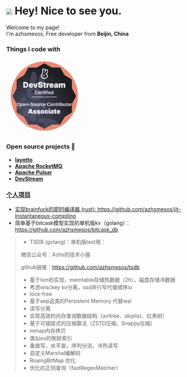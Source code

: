 <h1><img src="https://emojis.slackmojis.com/emojis/images/1531849430/4246/blob-sunglasses.gif?1531849430" width="30"/> Hey! Nice to see you.</h1>


<p>Welcome to my page! </br> I'm azhsmesos, Free developer from  <b>Beijin, China</b>
<h3>Things I code with</h3>
<p>
  <img alt="DevStream " src="devstream.png" height="200" width="200">
</p>

<h3>Open source projects 🎁</h3>

- <a href="https://github.com/mosn/layotto"><b>layotto</b></a>
- <a href="https://github.com/apache/rocketmq"><b>Apache RocketMQ</b></a>
- <a href="https://github.com/apache/pulsar"><b>Apache Pulsar</b></a>
- <a href="https://github.com/devstream-io/devstream"><b>DevStream</b>

### 个人项目

- 实现brainfuck的即时编译器 (rust): https://github.com/azhsmesos/jit-Instantaneous-compiling
- 简单基于bitcask模型实现的单机版kv（golang）：https://github.com/azhsmesos/bitcask_db
>- TSDB (golang)：单机版test用：
>   
>  微信公众号：Azhs的技术小屋
   > 
>   github链接：https://github.com/azhsmesos/tsdb
>   - 基于lsm的实现，memtable存储热数据（2h），磁盘存储冷数据
>   - 考虑wisckey kv分离，ssd并行写代替顺序io
>   - lock-free
>   - 基于aep这类的Persistent Memory 代替wal
>   - 读写分离
>   - 实现高效的内存查询数据结构（avltree、skiplist、红黑树）
>   - 基于可插拔式的压缩算法（ZSTD压缩、Snappy压缩）
>   - mmap内存拷贝
>   - 类似es的倒排索引
>   - 垂直写，水平查，序列分流，冷热读写
>   - 自定义Marshal编解码
>   - RoaingBitMap 优化
>   - 优化的正则查询（fastRegexMatcher）